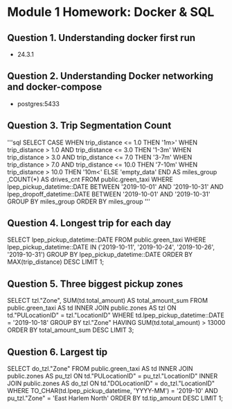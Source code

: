 # Module 1 Homework: Docker & SQL

## Question 1. Understanding docker first run 

- 24.3.1


## Question 2. Understanding Docker networking and docker-compose

- postgres:5433


## Question 3. Trip Segmentation Count

'''sql
SELECT
    CASE
        WHEN trip_distance <= 1.0 THEN '1m>' 
        WHEN trip_distance > 1.0 AND trip_distance <= 3.0 THEN '1-3m'
        WHEN trip_distance > 3.0 AND trip_distance <= 7.0 THEN '3-7m'
        WHEN trip_distance > 7.0 AND trip_distance <= 10.0 THEN '7-10m'
        WHEN trip_distance > 10.0 THEN '10m<'
        ELSE 'empty_data'
    END AS miles_group
    ,COUNT(*) AS drives_cnt
FROM public.green_taxi
WHERE
    lpep_pickup_datetime::DATE BETWEEN '2019-10-01' AND '2019-10-31'
    AND lpep_dropoff_datetime::DATE BETWEEN '2019-10-01' AND '2019-10-31'
GROUP BY miles_group
ORDER BY miles_group
'''
## Question 4. Longest trip for each day

SELECT lpep_pickup_datetime::DATE
FROM public.green_taxi
WHERE lpep_pickup_datetime::DATE IN ('2019-10-11', '2019-10-24', '2019-10-26', '2019-10-31')
GROUP BY lpep_pickup_datetime::DATE
ORDER BY MAX(trip_distance) DESC
LIMIT 1;

## Question 5. Three biggest pickup zones

SELECT tzl."Zone", SUM(td.total_amount) AS total_amount_sum
FROM public.green_taxi AS td
INNER JOIN public.zones AS tzl
ON td."PULocationID" = tzl."LocationID"
WHERE td.lpep_pickup_datetime::DATE = '2019-10-18'
GROUP BY tzl."Zone"
HAVING SUM(td.total_amount) > 13000
ORDER BY total_amount_sum DESC
LIMIT 3;


## Question 6. Largest tip

SELECT do_tzl."Zone"
FROM public.green_taxi AS td
INNER JOIN public.zones AS pu_tzl ON td."PULocationID" = pu_tzl."LocationID"
INNER JOIN public.zones AS do_tzl ON td."DOLocationID" = do_tzl."LocationID"
WHERE TO_CHAR(td.lpep_pickup_datetime, 'YYYY-MM') = '2019-10'
  AND pu_tzl."Zone" = 'East Harlem North'
ORDER BY td.tip_amount DESC
LIMIT 1;
